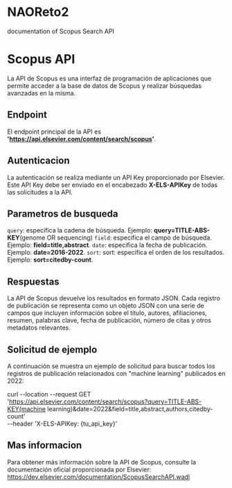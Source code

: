 # NAOReto2
documentation of Scopus Search API


# Scopus API

La API de Scopus es una interfaz de programación de aplicaciones que permite acceder a la base de datos de Scopus y realizar búsquedas avanzadas en la misma.

## Endpoint

El endpoint principal de la API es **'https://api.elsevier.com/content/search/scopus'**.

## Autenticacion

La autenticación se realiza mediante un API Key proporcionado por Elsevier. Este API Key debe ser enviado en el encabezado **X-ELS-APIKey** de todas las solicitudes a la API.

## Parametros de busqueda

`query`: especifica la cadena de búsqueda. Ejemplo: **query=TITLE-ABS-KEY**(genome OR sequencing)
`field`:  especifica el campo de búsqueda. Ejemplo: **field=title,abstract**.
`date`:  especifica la fecha de publicación. Ejemplo: **date=2016-2022**.
`sort`: sort: especifica el orden de los resultados. Ejemplo: **sort=citedby-count**.

## Respuestas 

La API de Scopus devuelve los resultados en formato JSON. Cada registro de publicación se representa como un objeto JSON con una serie de campos que incluyen información sobre el título, autores, afiliaciones, resumen, palabras clave, fecha de publicación, número de citas y otros metadatos relevantes.

## Solicitud de ejemplo

A continuación se muestra un ejemplo de solicitud para buscar todos los registros de publicación relacionados con "machine learning" publicados en 2022:

curl --location --request GET 'https://api.elsevier.com/content/search/scopus?query=TITLE-ABS-KEY(machine learning)&date=2022&field=title,abstract,authors,citedby-count' \
--header 'X-ELS-APIKey: {tu_api_key}'

## Mas informacion

Para obtener más información sobre la API de Scopus, consulte la documentación oficial proporcionada por Elsevier: https://dev.elsevier.com/documentation/ScopusSearchAPI.wadl


